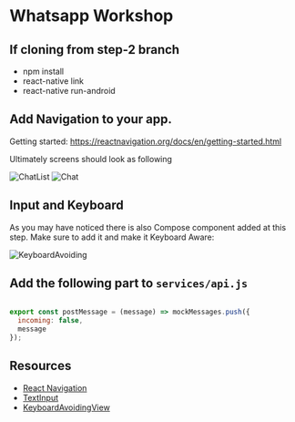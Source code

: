 # Whatsapp Workshop

## If cloning from step-2 branch

- npm install
- react-native link
- react-native run-android


## Add Navigation to your app.

Getting started: https://reactnavigation.org/docs/en/getting-started.html

Ultimately screens should look as following

![ChatList](https://s3-us-west-2.amazonaws.com/vladjs-presentations/ChatList.png)
![Chat](https://s3-us-west-2.amazonaws.com/vladjs-presentations/Chat.png)

## Input and Keyboard

As you may have noticed there is also Compose component added at this step.
Make sure to add it and make it Keyboard Aware:

![KeyboardAvoiding](https://s3-us-west-2.amazonaws.com/vladjs-presentations/KeyboardAvoiding.png)

## Add the following part to `services/api.js`

```javascript

export const postMessage = (message) => mockMessages.push({
  incoming: false,
  message
});
```


## Resources

- [React Navigation](https://reactnavigation.org/)
- [TextInput](https://facebook.github.io/react-native/docs/textinput.html)
- [KeyboardAvoidingView](https://facebook.github.io/react-native/docs/keyboardavoidingview.html)